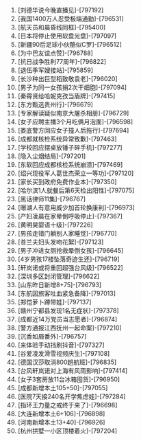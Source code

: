 
1. [刘德华说今晚直播见]-[797192]
1. [我国1400万人忍受极端通勤]-[796531]
1. [航天员和晨昏线同框]-[795400]
1. [日本将停止使用软盘光盘]-[797097]
1. [新疆90后足球小伙酷似C罗]-[796512]
1. [为中巴友谊点赞]-[796788]
1. [抗日战争胜利77周年]-[796822]
1. [退伍季军嫂接站]-[795859]
1. [长沙种出巨型稻致敬袁老]-[796020]
1. [男子为同一女孩捐2次干细胞]-[797094]
1. [秦霄贤给哈妮克孜当盾牌]-[797415]
1. [东方甄选贵州行]-[796679]
1. [专家解读疑似南京大屠杀相册]-[796729]
1. [女子应聘主播3个月吃俩月泡面]-[796598]
1. [娄底警方回应女子撞人后拖行]-[797694]
1. [成都就核检系统异常致歉]-[797463]
1. [学校回应摆桌放锤子碎手机]-[797277]
1. [隐入尘烟结局]-[797201]
1. [东软回应成都核检系统崩溃]-[797469]
1. [绍兴现役军人葛世杰荣立一等功]-[797120]
1. [家长买到政府免费作业本]-[797350]
1. [哈尔滨1人就餐后第6天检出阳性]-[797075]
1. [黑话律师11集]-[796767]
1. [曝湖人有意用威少加首轮换康利]-[796973]
1. [产妇凌晨在家晕倒呼吸停止]-[797367]
1. [黄明昊婴语十级]-[797226]
1. [男孩走错门躺别人家睡觉]-[796770]
1. [苍兰夫妇头发吻花絮]-[797123]
1. [男子冲进女厕抢救晕倒女孩]-[796645]
1. [4岁男孩17楼坠落奇迹生还]-[796719]
1. [轩岚诺或将重回超强台风级]-[796522]
1. [深圳多区封闭管理]-[796622]
1. [山东昨日新增8+75]-[796793]
1. [东航因旅客吐血紧急备降]-[797013]
1. [郑恺萝卜蹲带娃]-[797137]
1. [赣州宁都县发现1名无症状]-[797378]
1. [成都近14万党员当志愿者]-[796874]
1. [警方通报江西抚州一起命案]-[797210]
1. [沉香如屑番外]-[796757]
1. [来体验手动挡刷抖音]-[797327]
1. [谷爱凌发滑雪视频庆生]-[797108]
1. [德国汉莎取消800趟航班]-[796835]
1. [台风轩岚诺对上海有风雨影响]-[797414]
1. [女子3套房放11台冰箱囤货]-[796950]
1. [成都新增本土105+50]-[797055]
1. [医院7天接240名开学焦虑娃]-[797284]
1. [指环王力量之戒终于来了]-[796698]
1. [大连新增本土6+106]-[796898]
1. [河南新增本土13+40]-[796926]
1. [杭州拱墅一小区顶楼着火]-[797204]